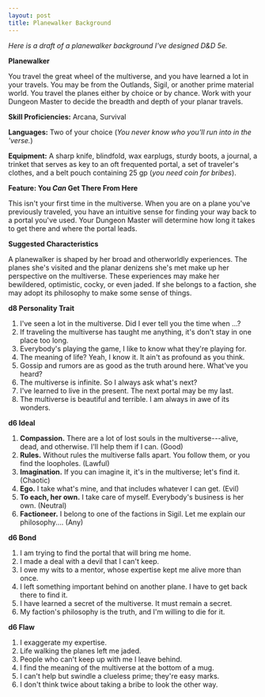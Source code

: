 ```yaml
---
layout: post
title: Planewalker Background
---
```


*Here is a draft of a planewalker background I've designed D&D 5e.*

**Planewalker**

You travel the great wheel of the multiverse, and you have learned a lot in your travels. You may be from the Outlands, Sigil, or another prime material world. You travel the planes either by choice or by chance. Work with your Dungeon Master to decide the breadth and depth of your planar travels.

**Skill Proficiencies:** Arcana, Survival

**Languages:** Two of your choice (*You never know who you'll run into in the 'verse.*)

**Equipment:** A sharp knife, blindfold, wax earplugs, sturdy boots,  a journal, a trinket that serves as key to an oft frequented portal, a set of traveler's clothes, and a belt pouch containing 25 gp (*you need coin for bribes*).

**Feature: You *Can* Get There From Here**

This isn't your first time in the multiverse. When you are on a plane you've previously traveled, you have an intuitive sense for finding your way back to a portal you've used. Your Dungeon Master will determine how long it takes to get there and where the portal leads.

**Suggested Characteristics**

A planewalker is shaped by her broad and otherworldly experiences. The planes she's visited and the planar denizens she's met make up her perspective on the multiverse. These experiences may make her bewildered, optimistic, cocky, or even jaded. If she belongs to a faction, she may adopt its philosophy to make some sense of things.

**d8 Personality Trait**

1. I've seen a lot in the multiverse. Did I ever tell you the time when ...?
2. If traveling the multiverse has taught me anything, it's don't stay in one place too long.
3. Everybody's playing the game, I like to know what they're playing for.
4. The meaning of life? Yeah, I know it. It ain't as profound as you think.
5. Gossip and rumors are as good as the truth around here. What've you heard?
6. The multiverse is infinite. So I always ask what's next?
7. I've learned to live in the present. The next portal may be my last.
8. The multiverse is beautiful and terrible. I am always in awe of its wonders.

**d6 Ideal**

1. **Compassion.** There are a lot of lost souls in the multiverse---alive, dead, and otherwise. I'll help them if I can. (Good)
2. **Rules.** Without rules the multiverse falls apart. You follow them, or you find the loopholes. (Lawful)
3. **Imagination.** If you can imagine it, it's in the multiverse; let's find it. (Chaotic)
4. **Ego.** I take what's mine, and that includes whatever I can get. (Evil)
5. **To each, her own.** I take care of myself. Everybody's business is her own. (Neutral)
6. **Factioneer.**  I belong to one of the factions in Sigil. Let me explain our philosophy.... (Any)

**d6 Bond**

1. I am trying to find the portal that will bring me home.
2. I made a deal with a devil that I can't keep.
3. I owe my wits to a mentor, whose expertise kept me alive more than once.
4. I left something important behind on another plane. I have to get back there to find it.
5. I have learned a secret of the multiverse. It must remain a secret.
6. My faction's philosophy is the truth, and I'm willing to die for it.

**d6 Flaw**

1. I exaggerate my expertise.
2. Life walking the planes left me jaded.
3. People who can't keep up with me I leave behind.
4. I find the meaning of the multiverse at the bottom of a mug.
5. I can't help but swindle a clueless prime; they're easy marks.
6. I don't think twice about taking a bribe to look the other way.
